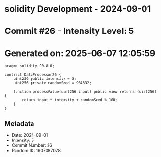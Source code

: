 ﻿# solidity Development - 2024-09-01
# Commit #26 - Intensity Level: 5
# Generated on: 2025-06-07 12:05:59
```solidity
pragma solidity ^0.8.0;

contract DataProcessor26 {
    uint256 public intensity = 5;
    uint256 private randomSeed = 934332;

    function processValue(uint256 input) public view returns (uint256) {
        return input * intensity + randomSeed % 100;
    }
}
```
## Metadata
- Date: 2024-09-01
- Intensity: 5
- Commit Number: 26
- Random ID: 1607087078
